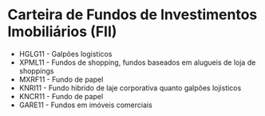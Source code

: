 # Carteira de Fundos de Investimentos Imobiliários (FII)

- HGLG11 - Galpões logisticos
- XPML11 - Fundos de shopping, fundos baseados em alugueis de loja de shoppings
- MXRF11 - Fundo de papel
- KNRI11 - Fundo hibrido de laje corporativa quanto galpões lojisticos
- KNCR11 - Fundo de papel
- GARE11 - Fundos em imóveis comerciais
